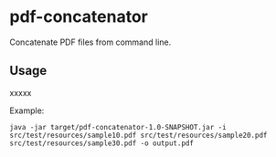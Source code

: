 # pdf-concatenator
Concatenate PDF files from command line.

## Usage

xxxxx

Example: 

```
java -jar target/pdf-concatenator-1.0-SNAPSHOT.jar -i src/test/resources/sample10.pdf src/test/resources/sample20.pdf src/test/resources/sample30.pdf -o output.pdf
```